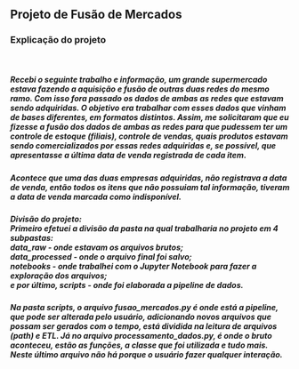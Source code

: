 ## Projeto de Fusão de Mercados

### Explicação do projeto
<br>

##### Recebi o seguinte trabalho e informação, um grande supermercado estava fazendo a aquisição e fusão de outras duas redes do mesmo ramo. Com isso fora passado os dados de ambas as redes que estavam sendo adquiridas. O objetivo era trabalhar com esses dados que vinham de bases diferentes, em formatos distintos. Assim, me solicitaram que eu fizesse a fusão dos dados de ambas as redes para que pudessem ter um controle de estoque (filiais), controle de vendas, quais produtos estavam sendo comercializados por essas redes adquiridas e, se possível, que apresentasse a última data de venda registrada de cada item.

##### Acontece que uma das duas empresas adquiridas, não registrava a data de venda, então todos os itens que não possuiam tal informação, tiveram a data de venda marcada como indisponível.

##### Divisão do projeto: <br> Primeiro efetuei a divisão da pasta na qual trabalharia no projeto em 4 subpastas: <br> data_raw - onde estavam os arquivos brutos; <br> data_processed - onde o arquivo final foi salvo; <br> notebooks - onde trabalhei com o Jupyter Notebook para fazer a exploração dos arquivos; <br> e por último, scripts - onde foi elaborada a pipeline de dados.

##### Na pasta scripts, o arquivo fusao_mercados.py é onde está a pipeline, que pode ser alterada pelo usuário, adicionando novos arquivos que possam ser gerados com o tempo, está dividida na leitura de arquivos (path) e ETL. Já no arquivo processamento_dados.py, é onde o bruto aconteceu, estão as funções, a classe que foi utilizada e tudo mais. Neste último arquivo não há porque o usuário fazer qualquer interação.
